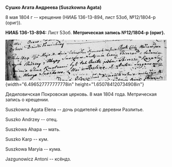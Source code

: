 **Сушко Агата Андреева (Suszkowna Agata)**

8 мая 1804 г -- крещение (НИАБ 136-13-894, лист 53об, №12/1804-р
(ориг)).

**НИАБ 136-13-894:** Лист 53об. **Метрическая запись №12/1804-р
(ориг).**

![](./media/d78fcacc1f22133b58a9925c57fb64255c78bee1.png){width="6.496527777777778in"
height="1.650784120734908in"}

Дедиловичская Покровская церковь. 8 мая 1804 года. Метрическая запись о
крещении.

Suszkowna Agata Elena -- дочь родителей с деревни Разлитье.

Suszko Andrzey -- отец.

Suszkowa Ahapa -- мать.

Suszko Karp -- кум.

Suszkowa Maryia -- кума.

Jazgunowicz Antoni -- ксёндз.
